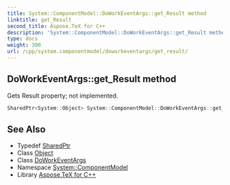 ```yaml
---
title: System::ComponentModel::DoWorkEventArgs::get_Result method
linktitle: get_Result
second_title: Aspose.TeX for C++
description: 'System::ComponentModel::DoWorkEventArgs::get_Result method. Gets Result property; not implemented in C++.'
type: docs
weight: 300
url: /cpp/system.componentmodel/doworkeventargs/get_result/
---
```

## DoWorkEventArgs::get_Result method


Gets Result property; not implemented.

```cpp
SharedPtr<System::Object> System::ComponentModel::DoWorkEventArgs::get_Result()
```

## See Also

* Typedef [SharedPtr](../../../system/sharedptr/)
* Class [Object](../../../system/object/)
* Class [DoWorkEventArgs](../)
* Namespace [System::ComponentModel](../../)
* Library [Aspose.TeX for C++](../../../)

